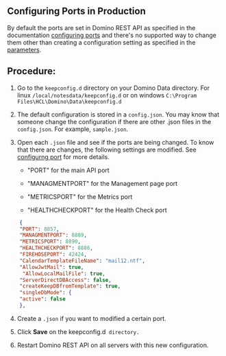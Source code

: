 ##  Configuring Ports in Production

By default the ports are set in Domino REST API as specified in the documentation [configuring ports](../../tutorial/installconfig/configuringPorts.md)  and there's no supported way to change them other than creating a configuration setting as specified in the [parameters](../../references/quickreference/parameters.md).


## Procedure:

1. Go to the `keepconfig.d` directory on your Domino Data directory. For linux `/local/notesdata/keepconfig.d` or on windows `C:\Program Files\HCL\Domino\Data\keepconfig.d` 
2. The default configuration is stored in a `config.json`. 
    You may know that someone change the configuration if there are other .json files in the `config.json`. For example, `sample.json`.
3. Open each `.json` file and see if the ports are being changed. To know that there are changes, the following settings are modified. See [configurng port](../../tutorial/installconfig/configuringPorts.md) for more details.

   - "PORT" for the main API port

   - "MANAGMENTPORT" for the Management page port

   - "METRICSPORT" for the Metrics port

   - "HEALTHCHECKPORT" for the Health Check port


```json    
    {
    "PORT": 8857,
    "MANAGMENTPORT": 8889,
    "METRICSPORT": 8890,
    "HEALTHCHECKPORT": 8886,
    "FIREHOSEPORT": 42424,
    "CalendarTemplateFileName": "mail12.ntf",
    "AllowJwtMail": true,
     "AllowLocalMailFile": true,
    "ServerDirectDBAccess": false,
    "createKeepDBfromTemplate": true,
    "singleDbMode": {
    "active": false
    },
``` 
4. Create a `.json` if you want to modified a certain port.

5. Click **Save** on the keepconfig.d` directory.`

6. Restart Domino REST API on all servers with this new configuration.